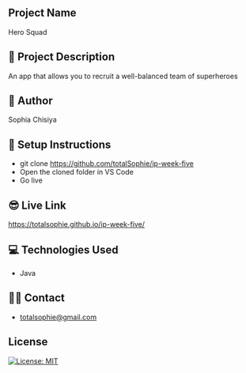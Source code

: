 ## Project Name

Hero Squad

## 🔭 Project Description

An app that allows you to recruit a well-balanced team of superheroes

## 👷 Author

Sophia Chisiya

## 🔨 Setup Instructions
- git clone https://github.com/totalSophie/ip-week-five
- Open the cloned folder in VS Code
- Go live

## 😎 Live Link
https://totalsophie.github.io/ip-week-five/

## 💻 Technologies Used
- Java

## 👨‍💻 Contact
- totalsophie@gmail.com

## License
[![License: MIT](https://img.shields.io/badge/License-MIT-yellow.svg)](https://opensource.org/licenses/MIT)